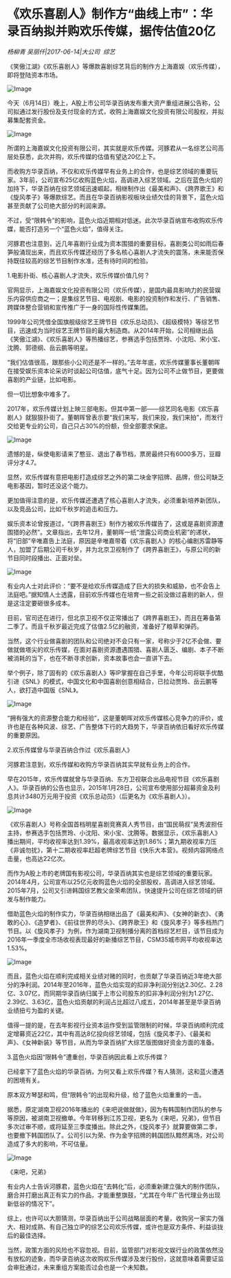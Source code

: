 # 《欢乐喜剧人》制作方“曲线上市”：华录百纳拟并购欢乐传媒，据传估值20亿

*杨柳青 吴丽仟|2017-06-14|大公司 
                                                综艺*

《笑傲江湖》《欢乐喜剧人》等爆款喜剧综艺背后的制作方上海嘉娱（欢乐传媒），即将登陆资本市场。

![Image](http://p3.pstatp.com/large/288c00017bde18651535)

今天（6月14日）晚上，A股上市公司华录百纳发布重大资产重组进展公告称，公司拟通过发行股份及支付现金的方式，收购上海嘉娱文化投资有限公司股权，并拟募集配套资金。

![Image](http://p3.pstatp.com/large/26f20003c3b457b3ad1a)

所谓的上海嘉娱文化投资有限公司，其实就是欢乐传媒。河豚君从一名综艺公司高层处获悉，此次并购，欢乐传媒的估值有望达20亿上下。

而收购方华录百纳，不仅和欢乐传媒早有业务上的合作，也是综艺领域的重要玩家。3年前，公司宣布25亿收购蓝色火焰，高调进入综艺领域。之后在蓝色火焰的加持下，华录百纳在综艺领域迅速崛起，相继制作出《最美和声》、《跨界歌王》和《旋风孝子》等爆款综艺。而且在华录百纳影视板块业绩欠佳的背景下，蓝色火焰甚至贡献了公司绝大部分的利润来源。

不过，受“限韩令”的影响，蓝色火焰近期相对低迷。此次华录百纳宣布收购欢乐传媒，能否打造另一个“蓝色火焰”，值得关注。

河豚君也注意到，近几年喜剧行业成为资本围猎的重要目标，喜剧类公司如雨后春笋般涌现出来，而且欢乐传媒还经历了多名核心喜剧人才流失的震荡，未来能否保持既往较高的综艺节目制作水准，还有待时间的检验。

1.电影扑街、核心喜剧人才流失，欢乐传媒价值几何？

官网显示，上海嘉娱文化投资有限公司（欢乐传媒），是国内最具影响力的民营娱乐内容供应商之一；是集综艺节目、电视剧、电影的投资制作和发行、广告销售、跨媒体整合营销和宣传推广于一身的国际性传媒集团。

1999年公司凭借全国旗舰级综艺王牌节目《欢乐总动员》、《超级模特》等综艺节目，迅速成为当时综艺王牌节目的最大制造商。从2014年开始，公司相继出品《笑傲江湖》、《欢乐喜剧人》等热播综艺，参赛选手包括贾玲、小沈阳、宋小宝、沈腾、郭德纲、岳云鹏等明星。

“我们估值很高，跟那些小公司还是不一样的。”去年年底，欢乐传媒董事长董朝晖在接受娱乐资本论采访时谈起公司估值，底气十足。因为公司不止做节目，更要做喜剧的产业链，比如电影。

但一切比想象中难多了。

2017年，欢乐传媒计划上映三部电影。但其中第一部——综艺同名电影《欢乐喜剧人》就狠狠扑街了。董朝晖曾表示要“我们来写，我们来投，我们来拍”，而发行交给更专业的公司，自己只占30%的份额，但全部要求保底。

![Image](http://p1.pstatp.com/large/26ec0003bd939d195409)

遗憾的是，纵使电影请来了憨豆、退出了春节档，票房最终只有6000多万，豆瓣评分才4.7。

显然，欢乐传媒有意把电影打造成综艺之外的第二块金字招牌、品牌，但公司缺乏电影基因，暂时还没这个能力。

更加值得注意的是，欢乐传媒还遭遇了核心喜剧人才流失，必须重新培养新团队，以及竞品公司，比如千秋岁的追击和压力。

娱乐资本论曾报道过，“《跨界喜剧王》制作方被欢乐传媒告了，这或是喜剧资源遭围猎的必然”。文章指出，去年12月，董朝晖一纸“泄露公司商业机密”的递状，将“旧部”辛唯嘉告上法庭，原因是辛唯嘉带着《欢乐喜剧人》的核心编剧苏雷静等人，加盟了后期公司千秋岁，并为北京卫视制作了《跨界喜剧王》，与原公司的新节目同时段播出、正面对垒。

![Image](http://p9.pstatp.com/large/28890002095c2d8039cc)

有业内人士对此评价：“要不是给欢乐传媒造成了巨大的损失和威胁，也不会告上法庭吧。”据知情人士透露，目前欢乐传媒也在培育一些之前没做过喜剧的新人，但是这注定要砸很多成本。

目前，官司还在进行，但北京卫视不仅正常播出了《跨界喜剧王》，而且在筹备第二季了。而且千秋岁最近完成了估值2.5亿的融资，准备好了粮草和弹药。

当然，这个行业做喜剧的团队和公司绝对不会只有一家，号称少于2亿不会做、要做就做塔尖的欢乐传媒，在面对喜剧资源遭遇围猎、喜剧人匮乏、编剧、本子不断被消耗的当下，也在不断寻求创新，资本故事也会一直讲下去。

举个例子，除了固有的《欢乐喜剧人》等IP掌握在自己手里，今年公司将联手优酷引进《SNL》的模式，中国文化和中国喜剧创意相结合，已拉动贾玲、岳云鹏等人，欲打造中国版《SNL》。

![Image](http://p3.pstatp.com/large/288c000179d4dfdd06ca)

“拥有强大的资源整合能力和经验”，这是董朝晖对欢乐传媒核心竞争力的评价，或许也是在各种风波、综艺、广告整体下行的大趋势下，华录百纳依旧看好欢乐传媒的重要原因。

2.欢乐传媒曾与华录百纳合作过《欢乐喜剧人》

河豚君注意到，欢乐传媒和收购方华录百纳其实早就有业务上的合作。

早在2015年，欢乐传媒就曾与华录百纳、东方卫视联合出品电视节目《欢乐喜剧人》。华录百纳的公告也显示，2015年1月28日，公司宣布使用部分超募资金及利息共计3480万元用于投资《欢乐总动员》（后更名为《欢乐喜剧人》）。

![Image](http://p1.pstatp.com/large/26f20003c751090e596f)

《欢乐喜剧人》号称全国首档明星喜剧竞赛真人秀节目，由“国民萌叔”吴秀波担任主持，参赛选手包括贾玲、小沈阳、宋小宝、沈腾等。数据显示，《欢乐喜剧人》播出期间，平均收视率达到1.39%，最高收视率达到1.86%；第九期收视率力压《非诚勿扰》，第十二期收视率赶超老牌综艺节目《快乐大本营》。视频内容网络点击量，也高达22亿次。

而作为A股上市的老牌国有影视公司，华录百纳其实也是综艺领域的重要玩家。2014年4月，公司宣布以25亿元收购蓝色火焰的全部股权，高调进入综艺领域。2015年7月，公司又引进韩国综艺教父金荣希团队，快速提升公司在综艺领域的研发与制作能力。

借助蓝色火焰的制作实力，华录百纳相继出品了《最美和声》、《女神的新衣》、《勇敢的心》、《造梦者》、《前往世界的尽头》、《跨界歌王》和《旋风孝子》等多档热门节目。以《旋风孝子》为例，作为湖南卫视制播分离的首档综艺栏目，该节目成为2016年一季度全市场收视表现最好的新播综艺节目，CSM35城市网平均收视率达1.53%。

![Image](http://p9.pstatp.com/large/288800017d5bf869b72f)

而且，蓝色火焰在顺利完成相关业绩对赌的同时，也贡献了华录百纳近3年绝大部分的净利润。2014年至2016年，蓝色火焰实现的扣非净利润分别达2.30亿、2.28亿、3.07亿，而同期华录百纳归属于上市公司股东的扣非净利润分别为1.27亿、2.39亿、3.63亿，蓝色火焰贡献的利润占比超过八成五，2014年甚至是华录百纳业绩扭亏为盈的关键。

值得一提的是，在去年影视行业资本运作受到监管限制的时候，华录百纳顺利完成定增募资近22亿，其中有高达8亿投向综艺领域，包括《旋风孝子》、《最美和声》、《女神新装》等节目，从而为华录百纳扩大综艺版图做好资金方面的准备。

3.蓝色火焰因“限韩令”遭重创，华录百纳因此看上欢乐传媒？

已经拿下了蓝色火焰的华录百纳，为何又看上欢乐传媒？有人猜测，这和蓝火遭遇的困境有关。

原本双方琴瑟和鸣，但“限韩令”的出现和升级，给了蓝色火焰重重的一击。

据悉，原定湖南卫视2016年播出的《来吧说做就做》，因为有韩国制作团队的参与等原因，被湖南卫视撤单。今年转移到江苏卫视，更名为《来吧，兄弟》，但节目多次过审不顺，或将延至三季度播出。除此之外，《旋风孝子》就算要做第二季，也要撤下韩国团队了。公司引以为荣、作为金字招牌的韩国团队黯然离场，对公司造成了多大的影响，不可估量。

![Image](http://p1.pstatp.com/large/288700025ab029cfef8e)

《来吧，兄弟》

有业内人士告诉河豚君，蓝色火焰在“去韩化”后，必须重新建立强大的制作团队，磨合并打磨出真正有实力的作品，才能重整旗鼓，“尤其在今年广告代理业务出现新低谷的情况下”。

综上，也许可以大胆猜测，华录百纳出于公司战略层面的考量，收购另一家实力强大、相对成熟、有自己独立IP的综艺公司欢乐传媒，或许也是双方条件、利益谈拢后的最佳选择。

当然，政策方面的风险也不容忽视。目前，监管部门对影视文娱行业的政策依然没有放松的迹象，而华录百纳这次收购欢乐传媒涉及发行股份，这就意味着需要证监会审批通过，未来重组方案能否过会也是一个未知数。

